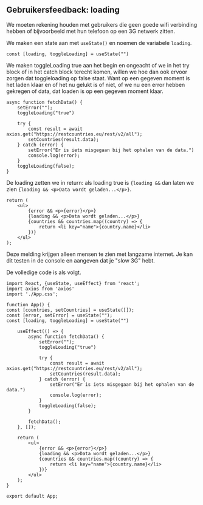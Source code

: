 ## Gebruikersfeedback: loading

We moeten rekening houden met gebruikers die geen goede wifi verbinding hebben of bijvoorbeeld met hun telefoon op een 3G netwerk zitten.

We maken een state aan met `useState()` en noemen de variabele `loading`.

    const [loading, toggleLoading] = useState("")

We maken toggleLoading true aan het begin en ongeacht of we in het try block of in het catch block terecht komen, willen we hoe dan ook ervoor zorgen dat toggleloading op false staat. Want op een gegeven moment is het laden klaar en of het nu gelukt is of niet, of we nu een error hebben gekregen of data, dat loaden is op een gegeven moment klaar.

    async function fetchData() {
        setError("");
        toggleLoading("true")
        
        try {
            const result = await axios.get("https://restcountries.eu/rest/v2/all");
            setCountries(result.data);
        } catch (error) {
            setError("Er is iets misgegaan bij het ophalen van de data.")
            console.log(error);
        }
        toggleLoading(false);
    }

De loading zetten we in return: als loading true is `{loading &&` dan laten we zien `{loading && <p>Data wordt geladen...</p>}`.

    return (
        <ul>
            {error && <p>{error}</p>}
            {loading && <p>Data wordt geladen...</p>}
            {countries && countries.map((country) => {
                return <li key="name">{country.name}</li>
            })}
        </ul>
    );

Deze melding krijgen alleen mensen te zien met langzame internet. Je kan dit testen in de console en aangeven dat je "slow 3G" hebt.

De volledige code is als volgt.

    import React, {useState, useEffect} from 'react';
    import axios from 'axios'
    import './App.css';
    
    function App() {
    const [countries, setCountries] = useState([]);
    const [error, setError] = useState("");
    const [loading, toggleLoading] = useState("")
    
        useEffect(() => {
            async function fetchData() {
                setError("");
                toggleLoading("true")
    
                try {
                    const result = await axios.get("https://restcountries.eu/rest/v2/all");
                    setCountries(result.data);
                } catch (error) {
                    setError("Er is iets misgegaan bij het ophalen van de data.")
                    console.log(error);
                }
                toggleLoading(false);
            }
    
            fetchData();
        }, []);
    
        return (
            <ul>
                {error && <p>{error}</p>}
                {loading && <p>Data wordt geladen...</p>}
                {countries && countries.map((country) => {
                    return <li key="name">{country.name}</li>
                })}
            </ul>
        );
    }
    
    export default App;